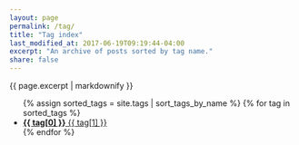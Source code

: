 ```yaml
---
layout: page
permalink: /tag/
title: "Tag index"
last_modified_at: 2017-06-19T09:19:44-04:00
excerpt: "An archive of posts sorted by tag name."
share: false
---
```


{{ page.excerpt | markdownify }}

<ul class="entries__columns">
  {% assign sorted_tags = site.tags | sort_tags_by_name %}
  {% for tag in sorted_tags %}
    <li>
      <a href="/tag/{{ tag[0] | replace:' ','-' | downcase }}/">
        <strong>{{ tag[0] }}</strong> <span class="count">{{ tag[1] }}</span>
      </a>
    </li>
  {% endfor %}
</ul>
